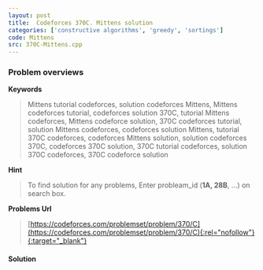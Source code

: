 ```yaml
---
layout: post
title:  Codeforces 370C. Mittens solution
categories: ['constructive algorithms', 'greedy', 'sortings']
code: Mittens
src: 370C-Mittens.cpp
---
```

### **Problem overviews**

**Keywords**
> Mittens tutorial codeforces, solution codeforces Mittens, Mittens codeforces tutorial, codeforces solution 370C, tutorial Mittens codeforces, Mittens codeforce solution, 370C codeforces tutorial, solution Mittens codeforces, codeforces solution Mittens, tutorial 370C codeforces, codeforces Mittens solution, solution codeforces 370C, codeforces 370C solution, 370C tutorial codeforces, solution 370C codeforces, 370C codeforce solution

**Hint**
> To find solution for any problems, Enter probleam_id (**1A, 28B**, ...) on search box. 

**Problems Url**
> [https://codeforces.com/problemset/problem/370/C](https://codeforces.com/problemset/problem/370/C){:rel="nofollow"}{:target="_blank"}

#### **Solution**



